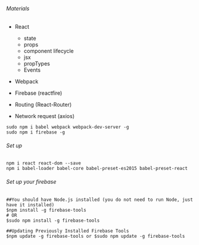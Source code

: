 ###### Materials

* React
  * state
  * props
  * component lifecycle
  * jsx
  * propTypes
  * Events

* Webpack
* Firebase (reactfire)
* Routing (React-Router)
* Network request (axios)

```
sudo npm i babel webpack webpack-dev-server -g
sudo npm i firebase -g
```

###### Set up

```
npm i react react-dom --save
npm i babel-loader babel-core babel-preset-es2015 babel-preset-react
```


###### Set up your firebase
```
##You should have Node.js installed (you do not need to run Node, just have it installed)
$npm install -g firebase-tools
# OR
$sudo npm install -g firebase-tools
```

```
##Updating Previously Installed Firebase Tools
$npm update -g firebase-tools or $sudo npm update -g firebase-tools
```
